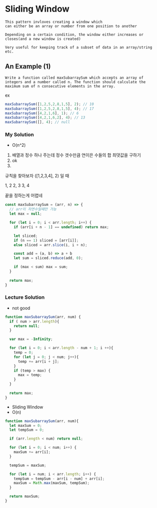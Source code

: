 # Sliding Window

``` 
This pattern invloves creating a window which
can either be an array or number from one position to another 

Depending on a certain condition, the window either increases or closes(and a new window is created)

Very useful for keeping track of a subset of data in an array/string etc.
```

## An Example (1)

``` 
Write a function called maxSubarraySum which accepts an array of integers and a number called n. The function should calculate the maximum sum of n consecutive elements in the array.
```
ex 
``` javascript
maxSubarraySum([1,2,5,2,8,1,5], 2); // 10
maxSubarraySum([1,2,5,2,8,1,5], 4); // 17
maxSubarraySum([4,2,1,6], 1); // 6
maxSubarraySum([4,2,1,6,2], 4); // 13
maxSubarraySum([], 4); // null
```

### My Solution

- O(n^2)

1. 배열과 정수 하나 주는데 정수 갯수만큼 연이은 수들의 합 최댓값을 구하기 
2. ok
3. 

규칙을 찾아보자 
([1,2,3,4], 2) 일 때

1, 2
2, 3
3, 4

끝을 정하는게 어렵네 

``` javascript
const maxSubarraySum = (arr, n) => {
  // arr이 자연수일때만 가능 
  let max = null;

  for (let i = 0; i < arr.length; i++) {
    if (arr[i + n - 1] == undefined) return max;

    let sliced;
    if (n == 1) sliced = [arr[i]];
    else sliced = arr.slice(i, i + n);

    const add = (a, b) => a + b
    let sum = sliced.reduce(add, 0);

    if (max < sum) max = sum;
  }
  
  return max;
}
```

### Lecture Solution

- not good

``` javascript
function maxSubarraySum(arr, num) {
  if ( num > arr.length){
    return null;
  }

  var max = -Infinity;

  for (let i = 0; i < arr.length - num + 1; i ++){
    temp = 0;
    for (let j = 0; j < num; j++){
      temp += arr[i + j];
    }
    if (temp > max) {
      max = temp;
    }
  }
  
  return max;
}
```

- Sliding Window
- O(n)
``` javascript
function maxSubarraySum(arr, num){
  let maxSum = 0;
  let tempSum = 0;

  if (arr.length < num) return null;

  for (let i = 0; i < num; i++) {
    maxSum += arr[i];
  }

  tempSum = maxSum;

  for (let i = num; i < arr.length; i++) {
    tempSum = tempSum - arr[i - num] + arr[i];
    maxSum = Math.max(maxSum, tempSum);
  }

  return maxSum;
}
```


